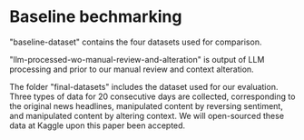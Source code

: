 # Baseline bechmarking

"baseline-dataset" contains the four datasets used for comparison.

"llm-processed-wo-manual-review-and-alteration" is output of LLM processing and prior to our manual review and context alteration. 

The folder "final-datasets" includes the dataset used for our evaluation. Three types of data for 20 consecutive days are collected, corresponding to the original news headlines, manipulated content by reversing sentiment, and manipulated content by altering context. We will open-sourced these data at Kaggle upon this paper been accepted.